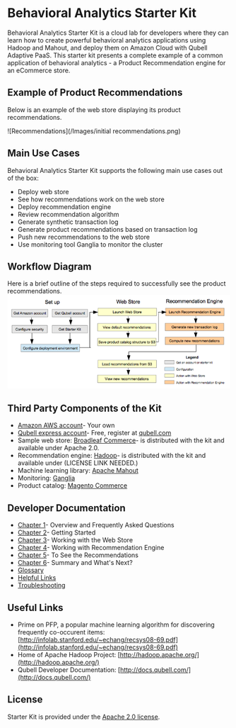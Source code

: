 Behavioral Analytics Starter Kit
==============================
Behavioral Analytics Starter Kit is a cloud lab for developers where they can learn how to create powerful behavioral 
analytics applications using Hadoop and Mahout, and deploy them on Amazon Cloud with Qubell Adaptive PaaS. This 
starter kit presents a complete example of a common application of behavioral analytics - a Product Recommendation 
engine for an eCommerce store. 

Example of Product Recommendations
----------------------------------
Below is an example of the web store displaying its product recommendations.

![Recommendations](/Images/initial recommendations.png)

Main Use Cases
--------------
Behavioral Analytics Starter Kit supports the following main use cases out of the box:
- Deploy web store 
- See how recommendations work on the web store
- Deploy recommendation engine 
- Review recommendation algorithm
- Generate synthetic transaction log
- Generate product recommendations based on transaction log
- Push new recommendations to the web store
- Use monitoring tool Ganglia to  monitor the cluster

Workflow Diagram
----------------
Here is a brief outline of the steps required to successfully see the product recommendations.
![Steps](/Images/steps2.png)

Third Party Components of the Kit
---------------------------------
- [Amazon AWS account](http://aws.amazon.com/)- Your own
- [Qubell express account](http://express.qubell.com)- Free, register at [qubell.com](http://qubell.com)
- Sample web store: [Broadleaf Commerce](http://www.broadleafcommerce.org/)- is distributed with the kit and available under Apache 2.0.
- Recommendation engine: [Hadoop]()- is distributed with the kit and available under (LICENSE LINK NEEDED.)
- Machine learning library: [Apache Mahout](http://mahout.apache.org/)
- Monitoring: [Ganglia](http://ganglia.sourceforge.net/)
- Product catalog: [Magento Commerce](http://www.magentocommerce.com/)

Developer Documentation
-----------------------
- [Chapter 1](Chapter%201.md)- Overview and Frequently Asked Questions
- [Chapter 2](Chapter%202.md)- Getting Started
- [Chapter 3](Chapter%203.md)- Working with the Web Store
- [Chapter 4](Chapter%204.md)- Working with Recommendation Engine
- [Chapter 5](Chapter%205.md)- To See the Recommendations
- [Chapter 6](Chapter%206.md)- Summary and What's Next?
- [Glossary](Glossary.md)
- [Helpful Links](Helpful%20Links.md)
- [Troubleshooting](Troubleshooting.md)


Useful Links
------------
- Prime on PFP, a popular machine learning algorithm for discovering frequently co-occurent items: [http://infolab.stanford.edu/~echang/recsys08-69.pdf](http://infolab.stanford.edu/~echang/recsys08-69.pdf)
- Home of Apache Hadoop Project: [http://hadoop.apache.org/](http://hadoop.apache.org/)
- Qubell Developer Documentation: [http://docs.qubell.com/](http://docs.qubell.com/)

License
-------
Starter Kit is provided under the [Apache 2.0 license](http://www.apache.org/licenses/LICENSE-2.0.html).


